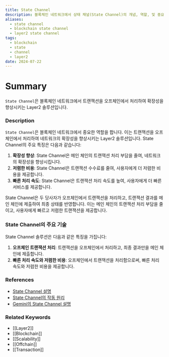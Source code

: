 ```yaml
---
title: State Channel
description: 블록체인 네트워크에서 상태 채널(State Channel)의 개념, 역할, 및 중요성을 다룹니다.
aliases:
  - state channel
  - blockchain state channel
  - layer2 state channel
tags:
  - blockchain
  - state
  - channel
  - layer2
date: 2024-07-22
---
```

# Summary

`State Channel`은 블록체인 네트워크에서 트랜잭션을 오프체인에서 처리하여 확장성을 향상시키는 Layer2 솔루션입니다.

### Description

`State Channel`은 블록체인 네트워크에서 중요한 역할을 합니다. 이는 트랜잭션을 오프체인에서 처리하여 네트워크의 확장성을 향상시키는 Layer2 솔루션입니다. State Channel의 주요 특징은 다음과 같습니다:

1. **확장성 향상**: State Channel은 메인 체인의 트랜잭션 처리 부담을 줄여, 네트워크의 확장성을 향상시킵니다.
2. **저렴한 비용**: State Channel은 트랜잭션 수수료를 줄여, 사용자에게 더 저렴한 비용을 제공합니다.
3. **빠른 처리 속도**: State Channel은 트랜잭션 처리 속도를 높여, 사용자에게 더 빠른 서비스를 제공합니다.

State Channel은 두 당사자가 오프체인에서 트랜잭션을 처리하고, 트랜잭션 결과를 메인 체인에 제출하여 최종 상태를 반영합니다. 이는 메인 체인의 트랜잭션 처리 부담을 줄이고, 사용자에게 빠르고 저렴한 트랜잭션을 제공합니다.

### State Channel의 주요 기술

State Channel 솔루션은 다음과 같은 특징을 가집니다:

1. **오프체인 트랜잭션 처리**: 트랜잭션을 오프체인에서 처리하고, 최종 결과만을 메인 체인에 제출합니다.
2. **빠른 처리 속도와 저렴한 비용**: 오프체인에서 트랜잭션을 처리함으로써, 빠른 처리 속도와 저렴한 비용을 제공합니다.

### References

- [State Channel 설명](https://en.wikipedia.org/wiki/State_Channel)
- [State Channel의 작동 원리](https://ethereum.org/en/glossary/#state-channel)
- [Gemini의 State Channel 설명](https://www.gemini.com/cryptopedia/search?query=state-channel)

### Related Keywords

- [[Layer2]]
- [[Blockchain]]
- [[Scalability]]
- [[Offchain]]
- [[Transaction]]
